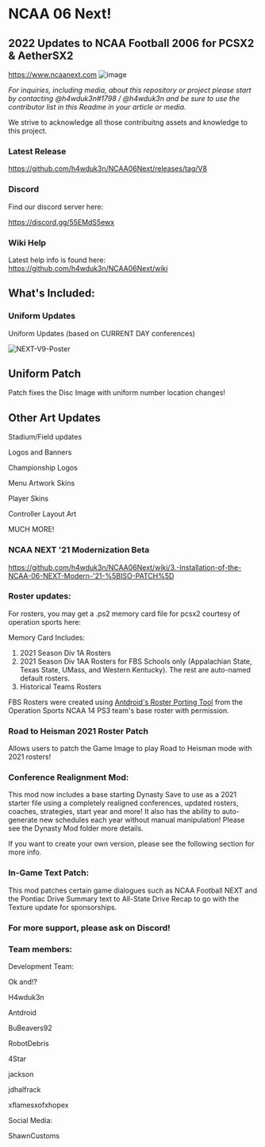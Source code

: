 # NCAA 06 Next!
## 2022 Updates to NCAA Football 2006 for PCSX2 & AetherSX2

https://www.ncaanext.com
![image](https://user-images.githubusercontent.com/19662073/173284638-6e6f6d13-1b71-4c03-8b89-fd78be80efdd.png)

*For inquiries, including media, about this repository or project please start by contacting @h4wduk3n#1798 / @h4wduk3n and be sure to use the contributor list in this Readme in your article or media.*

We strive to acknowledge all those contribuitng assets and knowledge to this project.

### Latest Release

https://github.com/h4wduk3n/NCAA06Next/releases/tag/V8

### Discord

Find our discord server here:

https://discord.gg/55EMdS5ewx

### Wiki Help

Latest help info is found here:
https://github.com/h4wduk3n/NCAA06Next/wiki

## What's Included:

### Uniform Updates

Uniform Updates (based on CURRENT DAY conferences)

![NEXT-V9-Poster](https://user-images.githubusercontent.com/24241868/176588761-bc76cba9-62d6-4090-ad16-4b00739b1810.png)



## Uniform Patch

Patch fixes the Disc Image with uniform number location changes!

## Other Art Updates

Stadium/Field updates

Logos and Banners

Championship Logos

Menu Artwork Skins

Player Skins

Controller Layout Art

MUCH MORE!

### NCAA NEXT '21 Modernization Beta

https://github.com/h4wduk3n/NCAA06Next/wiki/3.-Installation-of-the-NCAA-06-NEXT-Modern-'21-%5BISO-PATCH%5D



### Roster updates:

For rosters, you may get a .ps2 memory card file for pcsx2 courtesy of operation sports here:

Memory Card Includes:
1. 2021 Season Div 1A Rosters 
2. 2021 Season Div 1AA Rosters for FBS Schools only (Appalachian State, Texas State, UMass, and Western Kentucky). The rest are auto-named default rosters.
3. Historical Teams Rosters

FBS Rosters were created using <a href=https://github.com/antdroidx/NCAA-Football-PS3-to-PS2-Roster-Porting-Tool>Antdroid's Roster Porting Tool</a> from the Operation Sports NCAA 14 PS3 team's base roster with permission.

### Road to Heisman 2021 Roster Patch

Allows users to patch the Game Image to play Road to Heisman mode with 2021 rosters!

### Conference Realignment Mod:

This mod now includes a base starting Dynasty Save to use as a 2021 starter file using a completely realigned conferences, updated rosters, coaches, strategies, start year and more! It also has the ability to auto-generate new schedules each year without manual manipulation! Please see the Dynasty Mod folder more details.

If you want to create your own version, please see the following section for more info.

### In-Game Text Patch:

This mod patches certain game dialogues such as NCAA Football NEXT and the Pontiac Drive Summary text to All-State Drive Recap to go with the Texture update for sponsorships.



### For more support, please ask on Discord!

### Team members:

Development Team:

Ok and!?

H4wduk3n

Antdroid

BuBeavers92

RobotDebris

4Star

jackson

jdhalfrack

xflamesxofxhopex



Social Media:

ShawnCustoms



